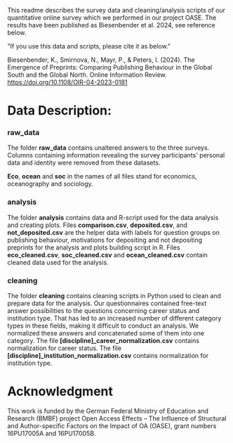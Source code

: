 This readme describes the survey data and cleaning/analysis scripts of our quantitative online survey which we performed in our project OASE.
The results have been published as Biesenbender et al. 2024, see reference below.

"If you use this data and scripts, please cite it as below."

Biesenbender, K., Smirnova, N., Mayr, P., & Peters, I. (2024). The Emergence of Preprints: Comparing Publishing Behaviour in the Global South and the Global North. Online Information Review. https://doi.org/10.1108/OIR-04-2023-0181 


# Data Description: 

### raw_data

The folder **raw_data** contains unaltered answers to the three surveys. Columns containing information revealing the survey participants' personal data and identity were removed from these datasets. 

**Eco**, **ocean** and **soc** in the names of all files stand for economics, oceanography and sociology. 

### analysis

The folder **analysis** contains data and R-script used for the data analysis and creating plots.
Files **comparison.csv**, **deposited.csv**, and **not_deposited.csv** are the helper data with labels for question groups on publishing behaviour, motivations for depositing and not depositing preprints for the analysis and plots building script in R.
Files **eco_cleaned.csv**, **soc_cleaned.csv** and **ocean_cleaned.csv** contain cleaned data used for the analysis.   

### cleaning
The folder **cleaning** contains cleaning scripts in Python used to clean and prepare data for the analysis.  Our questionnaires contained free-text answer possibilities to the questions concerning career status and institution type. That has led to an increased number of different category types in these fields, making it difficult to conduct an analysis. We normalized these answers and concatenated some of them into one category. The file **[discipline]_career_normalization.csv** contains normalization for career status. The file **[discipline]_institution_normalization.csv** contains normalization for institution type.

# Acknowledgment
This work is funded by the German Federal Ministry of Education and Research (BMBF) project Open Access Effects – The Influence of Structural and Author-specific Factors on the Impact of OA (OASE), grant numbers 16PU17005A and 16PU17005B. 
